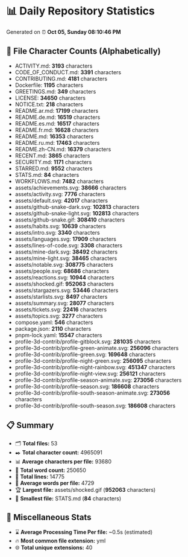 # 📊 Daily Repository Statistics
Generated on ⏰ **Oct 05, Sunday 08:10:46 PM**

## 📂 File Character Counts (Alphabetically)
- ACTIVITY.md: **3193** characters
- CODE_OF_CONDUCT.md: **3391** characters
- CONTRIBUTING.md: **4181** characters
- Dockerfile: **1195** characters
- GREETINGS.md: **349** characters
- LICENSE: **34650** characters
- NOTICE.txt: **218** characters
- README.ar.md: **17199** characters
- README.de.md: **16519** characters
- README.es.md: **16517** characters
- README.fr.md: **16628** characters
- README.md: **16353** characters
- README.ru.md: **17463** characters
- README.zh-CN.md: **16379** characters
- RECENT.md: **3865** characters
- SECURITY.md: **1171** characters
- STARRED.md: **9552** characters
- STATS.md: **84** characters
- WORKFLOWS.md: **7482** characters
- assets/achievements.svg: **38666** characters
- assets/activity.svg: **7776** characters
- assets/default.svg: **42017** characters
- assets/github-snake-dark.svg: **102813** characters
- assets/github-snake-light.svg: **102813** characters
- assets/github-snake.gif: **308410** characters
- assets/habits.svg: **10639** characters
- assets/intro.svg: **3340** characters
- assets/languages.svg: **17909** characters
- assets/lines-of-code.svg: **3308** characters
- assets/mine-dark.svg: **38492** characters
- assets/mine-light.svg: **38465** characters
- assets/notable.svg: **308775** characters
- assets/people.svg: **68686** characters
- assets/reactions.svg: **10944** characters
- assets/shocked.gif: **952063** characters
- assets/stargazers.svg: **53446** characters
- assets/starlists.svg: **8497** characters
- assets/summary.svg: **28077** characters
- assets/tickets.svg: **22416** characters
- assets/topics.svg: **3277** characters
- compose.yaml: **546** characters
- package.json: **2110** characters
- pnpm-lock.yaml: **15547** characters
- profile-3d-contrib/profile-gitblock.svg: **281035** characters
- profile-3d-contrib/profile-green-animate.svg: **256096** characters
- profile-3d-contrib/profile-green.svg: **169648** characters
- profile-3d-contrib/profile-night-green.svg: **256095** characters
- profile-3d-contrib/profile-night-rainbow.svg: **451347** characters
- profile-3d-contrib/profile-night-view.svg: **256121** characters
- profile-3d-contrib/profile-season-animate.svg: **273056** characters
- profile-3d-contrib/profile-season.svg: **186608** characters
- profile-3d-contrib/profile-south-season-animate.svg: **273056** characters
- profile-3d-contrib/profile-south-season.svg: **186608** characters

## 📋 Summary
- 🗂️ **Total files:** 53
- ✒️ **Total character count:** 4965091
- 📊 **Average characters per file:** 93680
- 📝 **Total word count:** 250650
- 🧾 **Total lines:** 14775
- 📐 **Average words per file:** 4729
- 🏆 **Largest file:** assets/shocked.gif (**952063** characters)
- 🥉 **Smallest file:** STATS.md (**84** characters)

## 🌟 Miscellaneous Stats
- ⌛ **Average Processing Time Per file:** ~0.5s (estimated)
- 🔥 **Most common file extension:** yml
- 🌐 **Total unique extensions:** 40

